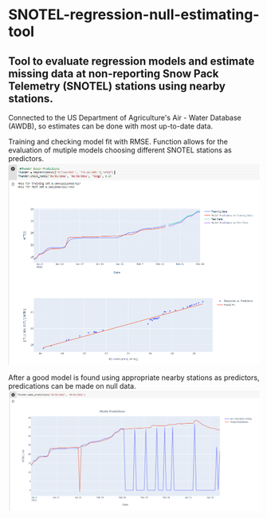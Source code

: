 # SNOTEL-regression-null-estimating-tool
## Tool to evaluate regression models and estimate missing data at non-reporting Snow Pack Telemetry (SNOTEL) stations using nearby stations.

Connected to the US Department of Agriculture's Air - Water Database (AWDB), so estimates can be done with most up-to-date data.

Training and checking model fit with RMSE.  Function allows for the evaluation of mutiple models choosing different SNOTEL stations as predictors.
![check_model](/check_model.png)

After a good model is found using appropriate nearby stations as predictors, predications can be made on null data.
![make_predictions](/make_predictions.png)
